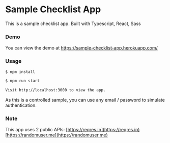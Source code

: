 # Sample Checklist App

This is a sample checklist app. Built with Typescript, React, Sass

### Demo
You can view the demo at https://sample-checklist-app.herokuapp.com/

### Usage

```sh
$ npm install
```

```sh
$ npm run start

Visit http://localhost:3000 to view the app.
```

As this is a controlled sample, you can use any email / password to simulate authentication.

### Note

This app uses 2 public APIs:
[https://reqres.in](https://reqres.in)
[https://randomuser.me](https://randomuser.me)